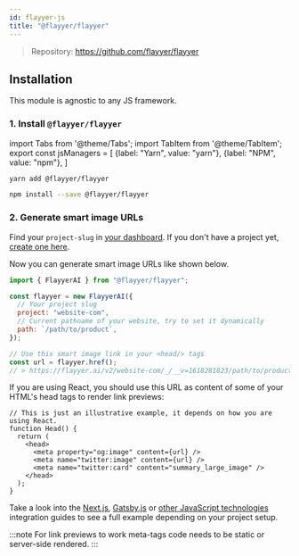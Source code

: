 ```yaml
---
id: flayyer-js
title: "@flayyer/flayyer"
---
```


> Repository: https://github.com/flayyer/flayyer

## Installation

This module is agnostic to any JS framework.

### 1. Install `@flayyer/flayyer`

<!-- MDX variables -->
import Tabs from '@theme/Tabs';
import TabItem from '@theme/TabItem';
export const jsManagers = [
  {label: "Yarn", value: "yarn"},
  {label: "NPM", value: "npm"},
]

<Tabs groupId="js-manager" defaultValue="yarn" values={jsManagers}>
<TabItem value="yarn">

```bash title="Terminal.app"
yarn add @flayyer/flayyer
```

</TabItem>

<TabItem value="npm">

```bash title="Terminal.app"
npm install --save @flayyer/flayyer
```

</TabItem>
</Tabs>

### 2. Generate smart image URLs

Find your `project-slug` in [your dashboard](https://flayyer.com/auth/login?ref=docs). If you don't have a project yet, [create one here](https://flayyer.com/get-started?ref=docs).

Now you can generate smart image URLs like shown below.

```js
import { FlayyerAI } from "@flayyer/flayyer";

const flayyer = new FlayyerAI({
  // Your project slug
  project: "website-com",
  // Current pathname of your website, try to set it dynamically
  path: `/path/to/product`,
});

// Use this smart image link in your <head/> tags
const url = flayyer.href();
// > https://flayyer.ai/v2/website-com/_/__v=1618281823/path/to/product
```

If you are using React, you should use this URL as content of some of your HTML's head tags to render link previews:

```tsx
// This is just an illustrative example, it depends on how you are using React.
function Head() {
  return (
    <head>
      <meta property="og:image" content={url} />
      <meta name="twitter:image" content={url} />
      <meta name="twitter:card" content="summary_large_image" />
    </head>
  );
}
```

Take a look into the [Next.js](/guides/javascript/nextjs), [Gatsby.js](/guides/javascript/gatsbyjs) or [other JavaScript technologies](/guides/get-started#javascript-guides) integration guides to see a full example depending on your project setup.

:::note
For link previews to work meta-tags code needs to be static or server-side rendered.
:::
